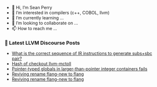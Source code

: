 - 👋 Hi, I’m Sean Perry
- 👀 I’m interested in compilers (c++, COBOL, llvm)
- 🌱 I’m currently learning ...
- 💞️ I’m looking to collaborate on ...
- 📫 How to reach me ...

<!---
s66perry/s66perry is a ✨ special ✨ repository because its `README.md` (this file) appears on your GitHub profile.
You can click the Preview link to take a look at your changes.
--->
### 📕 Latest LLVM Discourse Posts

<!-- DISCOURSE-LLVM:START -->
- [What is the correct sequence of IR instructions to generate subs+sbc pair?](https://discourse.llvm.org/t/what-is-the-correct-sequence-of-ir-instructions-to-generate-subs-sbc-pair/68133#post_2)
- [Hash of checkout llvm-mctoll](https://discourse.llvm.org/t/hash-of-checkout-llvm-mctoll/68134#post_2)
- [Pointer-typed globals in larger-than-pointer integer containers fails](https://discourse.llvm.org/t/pointer-typed-globals-in-larger-than-pointer-integer-containers-fails/68072#post_7)
- [Reviving rename flang-new to flang](https://discourse.llvm.org/t/reviving-rename-flang-new-to-flang/68130#post_7)
- [Reviving rename flang-new to flang](https://discourse.llvm.org/t/reviving-rename-flang-new-to-flang/68130#post_6)
<!-- DISCOURSE-LLVM:END -->
